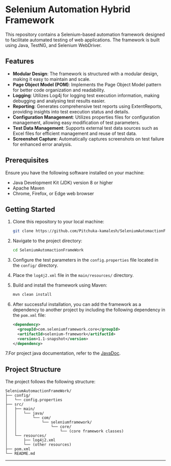 
# Selenium Automation Hybrid Framework

This repository contains a Selenium-based automation framework designed to facilitate automated testing of web applications. The framework is built using Java, TestNG, and Selenium WebDriver.

## Features

- **Modular Design**: The framework is structured with a modular design, making it easy to maintain and scale.
- **Page Object Model (POM)**: Implements the Page Object Model pattern for better code organization and readability.
- **Logging**: Utilizes Log4j for logging test execution information, making debugging and analysing test results easier.
- **Reporting**: Generates comprehensive test reports using ExtentReports, providing insights into test execution status and details.
- **Configuration Management**: Utilizes properties files for configuration management, allowing easy modification of test parameters.
- **Test Data Management**: Supports external test data sources such as Excel files for efficient management and reuse of test data.
- **Screenshot Capture**: Automatically captures screenshots on test failure for enhanced error analysis.

## Prerequisites

Ensure you have the following software installed on your machine:

- Java Development Kit (JDK) version 8 or higher
- Apache Maven
- Chrome, Firefox, or Edge web browser

## Getting Started

1. Clone this repository to your local machine:

   ```bash
   git clone https://github.com/Pitchuka-kamalesh/SeleniumAutomactionFrameWork.git
   ```

2. Navigate to the project directory:

   ```bash
   cd SeleniumAutomactionFrameWork
   ```

3. Configure the test parameters in the `config.properties` file located in the `config/` directory.

4. Place the `log4j2.xml` file in the `main/resources/` directory.

5. Build and install the framework using Maven:

   ```bash
   mvn clean install
   ```

6. After successful installation, you can add the framework as a dependency to another project by including the following dependency in the `pom.xml` file:

   ```xml
   <dependency>
     <groupId>com.seleniumframework.core</groupId>
     <artifactId>selenium-framework</artifactId>
     <version>1.1-snapshot</version>
   </dependency>
   ```
7.For project java documentation, refer to the [JavaDoc](https://pitchuka-kamalesh.github.io/SeleniumAutomactionFrameWork/com/seleniumframework/core/package-summary.html).   

## Project Structure

The project follows the following structure:

```
SeleniumAutomactionFrameWork/
├── config/
│   └── config.properties
├── src/
│   ├── main/
│   │   └── java/
│   │       └── com/
│   │           └── seleniumframework/
│   │               └── core/
│   │                   └── (core framework classes)
│   └── resources/
│       ├── log4j2.xml
│       └── (other resources)
├── pom.xml
└── README.md
```
---
